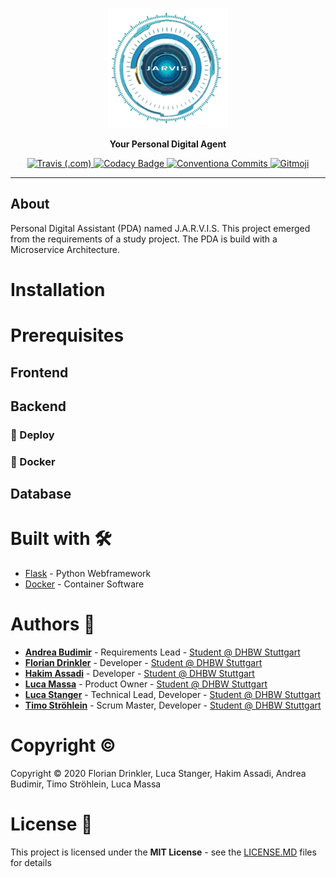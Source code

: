 <p align="center">
  <img width="" height="" alt="JARVIS Logo" src="https://github.com/lucastanger/aswe-pda/blob/main/src/frontend/src/icons/android-icon-192x192.png">
</p>
<p align="center">
  <strong>Your Personal Digital Agent</strong>
</p>
<p align="center">
  <a href="https://travis-ci.com/lucastanger/aswe-pda">
    <img alt="Travis (.com)" src="https://travis-ci.com/lucastanger/aswe-pda.svg?token=NpSo3QkoAPuqvyxKepVV&branch=main">
  </a>
  <a href="#">
    <img alt="Codacy Badge" src="https://api.codacy.com/project/badge/Grade/70fc6e8580b84f6fb0f4671b40d0f867">
  </a>
  <a href="https://conventionalcommits.org">
    <img alt="Conventiona Commits" src="https://img.shields.io/badge/Conventional%20Commits-1.0.0-yellow.svg">
  </a>
  <a href="https://gitmoji.carloscuesta.me">
    <img alt="Gitmoji" src="https://img.shields.io/badge/gitmoji-%20😜%20😍-FFDD67.svg?style=flat">
  </a>
</p>

---

## About

Personal Digital Assistant (PDA) named J.A.R.V.I.S. This project emerged from the requirements of a study project. The PDA is build with a Microservice Architecture.

# Installation


# Prerequisites 
## Frontend

## Backend
### :rocket: Deploy


### :whale: Docker

## Database

# Built with :hammer_and_wrench:

<!-- TODO: ADD MORE SOFTWARE -->

- [Flask](https://flask.palletsprojects.com) - Python Webframework
- [Docker](https://www.docker.com/) - Container Software

# Authors :busts_in_silhouette:

-   [**Andrea Budimir**](https://github.com/Merida31) - Requirements Lead - [Student @ DHBW Stuttgart](https://www.dhbw-stuttgart.de/home/)
-   [**Florian Drinkler**](https://github.com/Drinkler) - Developer - [Student @ DHBW Stuttgart](https://www.dhbw-stuttgart.de/home/)
-   [**Hakim Assadi**](https://github.com/HakimAssadi) - Developer - [Student @ DHBW Stuttgart](https://www.dhbw-stuttgart.de/home/)
-   [**Luca Massa**](https://github.com/Haiyn) - Product Owner - [Student @ DHBW Stuttgart](https://www.dhbw-stuttgart.de/home/)
-   [**Luca Stanger**](https://github.com/lucastanger) - Technical Lead, Developer - [Student @ DHBW Stuttgart](https://www.dhbw-stuttgart.de/home/)
-   [**Timo Ströhlein**](https://github.com/TimoStroehlein) - Scrum Master, Developer - [Student @ DHBW Stuttgart](https://www.dhbw-stuttgart.de/home/)

# Copyright :copyright:

Copyright :copyright: 2020 Florian Drinkler, Luca Stanger, Hakim Assadi, Andrea Budimir, Timo Ströhlein, Luca Massa

# License :page_facing_up:

This project is licensed under the **MIT License** - see the [LICENSE.MD](https://www.github.com/lucastanger/aswe-pda/blob/master/LICENSE) files for details
